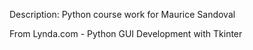 Description: Python course work for Maurice Sandoval

From Lynda.com - Python GUI Development  with Tkinter

